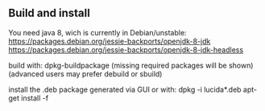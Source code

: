 Build and install
-----------------
You need java 8, wich is currently in Debian/unstable:
https://packages.debian.org/jessie-backports/openjdk-8-jdk
https://packages.debian.org/jessie-backports/openjdk-8-jdk-headless

build with:
    dpkg-buildpackage
(missing required packages will be shown)
(advanced users may prefer debuild or sbuild)

install the .deb package generated via GUI or with:
    dpkg -i lucida*.deb
    apt-get install -f
 

